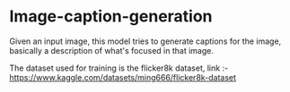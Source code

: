 # Image-caption-generation
Given an input image, this model tries to generate captions for the image, basically a description of what's focused in that image.

The dataset used for training is the flicker8k dataset, link :- https://www.kaggle.com/datasets/ming666/flicker8k-dataset
